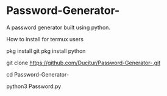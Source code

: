 # Password-Generator-
A password generator built using python.

How to install for termux users

pkg install git
pkg install python 

git clone https://github.com/Ducitur/Password-Generator-.git


cd Password-Generator-


python3 Password.py

